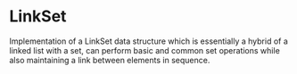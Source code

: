 # LinkSet
Implementation of a LinkSet data structure which is essentially a hybrid of a linked list with a set, can perform basic and common set operations while also maintaining a link between elements in sequence.
